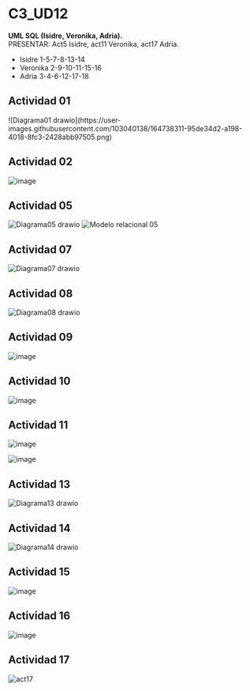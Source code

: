 # C3_UD12
<b> UML SQL (Isidre, Veronika, Adria).</b>
<br>PRESENTAR: Act5 Isidre, act11 Veronika, act17 Adria.<br>

<ul>
  <li>Isidre 1-5-7-8-13-14</li>

  <li>Veronika 2-9-10-11-15-16</li>

<li>Adria 3-4-6-12-17-18</li>
</ul>

<h2>Actividad 01</h2>
![Diagrama01 drawio](https://user-images.githubusercontent.com/103040138/164738311-95de34d2-a198-4018-8fc3-2428abb97505.png)



<h2>Actividad 02</h2>

![image](https://user-images.githubusercontent.com/89861246/164476583-267b542a-8a59-4369-81ed-cfd957a7b3a3.png)



<h2>Actividad 05</h2>

![Diagrama05 drawio](https://user-images.githubusercontent.com/103040138/164732282-ad0e928c-e93d-4505-94bb-16e47ddd59d9.png)
![Modelo relacional 05](https://user-images.githubusercontent.com/103040138/164732457-95a436a8-60e2-4b73-88d8-1b47a31d66d1.png)



<h2>Actividad 07</h2>

![Diagrama07 drawio](https://user-images.githubusercontent.com/103040138/164524015-8afa152d-6509-42a0-adba-994ef89f1216.png)


<h2>Actividad 08</h2>

![Diagrama08 drawio](https://user-images.githubusercontent.com/103040138/164524186-7c5a32e3-3085-43f6-9bcb-1ca80d827bc0.png)



<h2>Actividad 09</h2>

![image](https://user-images.githubusercontent.com/89861246/164498722-4c9cea79-a277-4496-9f53-16db77946103.png)


<h2>Actividad 10</h2>

![image](https://user-images.githubusercontent.com/89861246/164675957-d0607854-3b51-4b66-b4a6-4b48b639fd48.png)



<h2>Actividad 11</h2>

![image](https://user-images.githubusercontent.com/89861246/164462794-1079c236-2d50-401c-ae21-c5910af58910.png)

![image](https://user-images.githubusercontent.com/89861246/164726071-2bd16a4d-e50e-40ff-a5e7-6d9ef42dafa3.png)



<h2>Actividad 13</h2>

![Diagrama13 drawio](https://user-images.githubusercontent.com/103040138/164524368-0aaeead7-1c09-47d7-b1ea-3ca2e8e6014a.png)


<h2>Actividad 14</h2>

![Diagrama14 drawio](https://user-images.githubusercontent.com/103040138/164524526-386d1f80-803d-4292-a7de-b1eceb52cda7.png)


<h2>Actividad 15</h2>

![image](https://user-images.githubusercontent.com/89861246/164538327-f0bb3a7b-d1e9-4f78-a52f-324a2ada2fae.png)



<h2>Actividad 16</h2>

![image](https://user-images.githubusercontent.com/89861246/164558697-0e90648d-40a4-4aab-ba05-944a7e72d549.png)



<h2>Actividad 17 </h2>

![act17](https://user-images.githubusercontent.com/9555509/164443628-a19029fd-268b-4f3b-9172-83c984e6c4ae.png)
